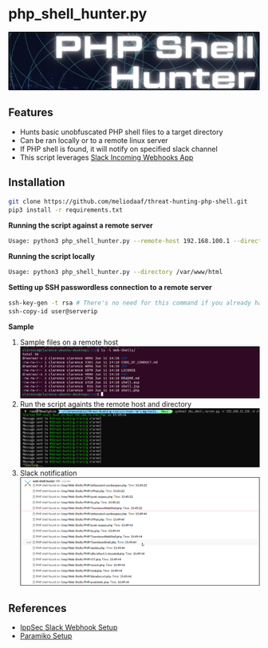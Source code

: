 # php_shell_hunter.py

![logo](https://github.com/meliodaaf/php_reverse_shell_hunter/blob/main/docs/logo.png)

## Features
* Hunts basic unobfuscated PHP shell files to a target directory
* Can be ran locally or to a remote linux server
* If PHP shell is found, it will notify on specified slack channel
* This script leverages [Slack Incoming Webhooks App](https://api.slack.com/messaging/webhooks)

## Installation

```bash
git clone https://github.com/meliodaaf/threat-hunting-php-shell.git
pip3 install -r requirements.txt
```

**Running the script against a remote server**
```bash
Usage: python3 php_shell_hunter.py --remote-host 192.168.100.1 --directory /var/www/html
```

**Running the script locally**
```bash
Usage: python3 php_shell_hunter.py --directory /var/www/html
```

**Setting up SSH passwordless connection to a remote server**
```bash
ssh-key-gen -t rsa # There's no need for this command if you already have one
ssh-copy-id user@serverip
```

**Sample**
1. Sample files on a remote host
![webshells](https://github.com/meliodaaf/php_reverse_shell_hunter/blob/main/docs/webshells.png)
2. Run the script againts the remote host and directory
![script](https://github.com/meliodaaf/php_reverse_shell_hunter/blob/main/docs/script.png)
3. Slack notification
![slack](https://github.com/meliodaaf/php_reverse_shell_hunter/blob/main/docs/slack.png)


## References
- [IppSec Slack Webhook Setup](https://www.youtube.com/watch?v=1w0btuMAvZk&list=PLidcsTyj9JXJ8TgmjfMo5Dlt___FN1XAn&index=5)
- [Paramiko Setup](https://linuxhint.com/paramiko-python/)
